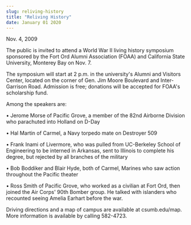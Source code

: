 ```yaml
---
slug: reliving-history
title: "Reliving History"
date: January 01 2020
---
```


 
<p>Nov. 4, 2009</p>
<p>
  The public is invited to attend a World War II living history symposium
  sponsored by the Fort Ord Alumni Association (FOAA) and California State
  University, Monterey Bay on Nov. 7.
</p>
<p>
  The symposium will start at 2 p.m. in the university's Alumni and Visitors
  Center, located on the corner of Gen. Jim Moore Boulevard and Inter-Garrison
  Road. Admission is free; donations will be accepted for FOAA's scholarship
  fund.
</p>
<p>Among the speakers are:</p>
<p>
  • Jerome Morse of Pacific Grove, a member of the 82nd Airborne Division who
  parachuted into Holland on D-Day
</p>
<p>• Hal Martin of Carmel, a Navy torpedo mate on Destroyer 509</p>
<p>
  • Frank Inami of Livermore, who was pulled from UC-Berkeley School of
  Engineering to be interned in Arkansas, sent to Illinois to complete his
  degree, but rejected by all branches of the military
</p>
<p>
  • Bob Boddiker and Blair Hyde, both of Carmel, Marines who saw action
  throughout the Pacific theater
</p>
<p>
  • Ross Smith of Pacific Grove, who worked as a civilian at Fort Ord, then
  joined the Air Corps' 90th Bomber group. He talked with islanders who
  recounted seeing Amelia Earhart before the war.
</p>
<p>
  Driving directions and a map of campus are available at csumb.edu/map. More
  information is available by calling 582-4723.
</p>
<p></p>
<p></p>
<p></p>
<p></p>
 
